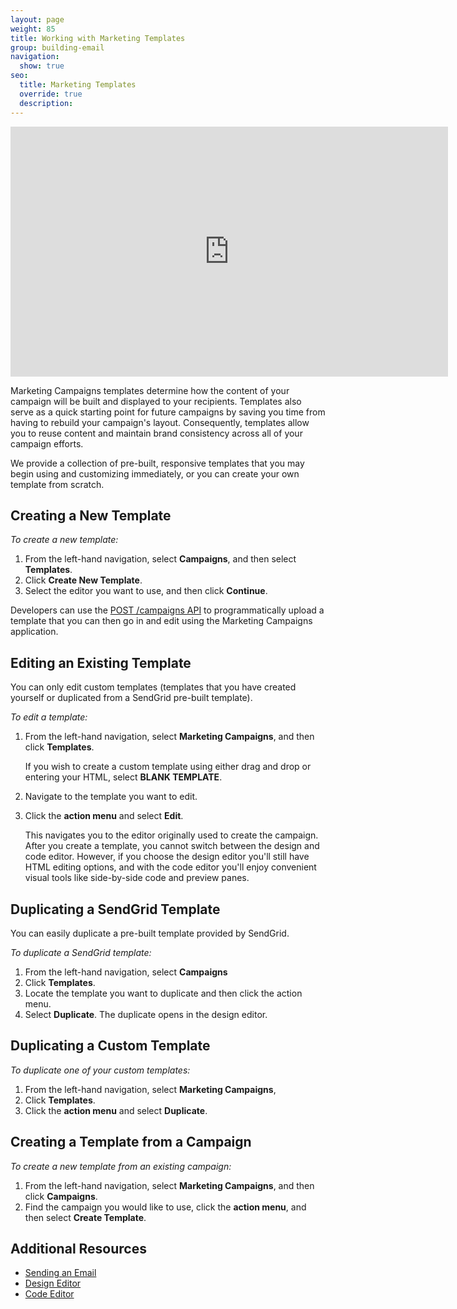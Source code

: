 ```yaml
---
layout: page
weight: 85
title: Working with Marketing Templates
group: building-email
navigation:
  show: true
seo:
  title: Marketing Templates
  override: true
  description:
---
```


<iframe src="https://player.vimeo.com/video/120738522" width="700" height="400" frameborder="0" webkitallowfullscreen mozallowfullscreen allowfullscreen></iframe>

Marketing Campaigns templates determine how the content of your campaign will be built and displayed to your recipients. Templates also serve as a quick starting point for future campaigns by saving you time from having to rebuild your campaign's layout. Consequently, templates allow you to reuse content and maintain brand consistency across all of your campaign efforts.

We provide a collection of pre-built, responsive templates that you may begin using and customizing immediately, or you can create your own template from scratch.


 ## 	Creating a New Template

*To create a new template:*

1. From the left-hand navigation, select **Campaigns**, and then select **Templates**.
2. Click **Create New Template**.
3. Select the editor you want to use, and then click **Continue**.

<call-out>

Developers can use the [POST /campaigns API](https://sendgrid.api-docs.io/v3.0/campaigns-api/create-a-campaign) to programmatically upload a template that you can then go in and edit using the Marketing Campaigns application.

</call-out>

 ## 	Editing an Existing Template

You can only edit custom templates (templates that you have created yourself or duplicated from a SendGrid pre-built template).

*To edit a template:*

1. From the left-hand navigation, select **Marketing Campaigns**, and then click **Templates**.

   If you wish to create a custom template using either drag and drop or entering your HTML, select **BLANK TEMPLATE**.

1. Navigate to the template you want to edit.  
1. Click the **action menu** and select **Edit**.

   This navigates you to the editor originally used to create the campaign. After you create a template, you cannot switch between the design and code editor. However, if you choose the design editor you'll still have HTML editing options, and with the code editor you'll enjoy convenient visual tools like side-by-side code and preview panes.


 ## 	Duplicating a SendGrid Template

You can easily duplicate a pre-built template provided by SendGrid.

*To duplicate a SendGrid template:*

1. From the left-hand navigation, select **Campaigns**
1. Click **Templates**.
1. Locate the template you want to duplicate and then click the action menu.
1. Select **Duplicate**. The duplicate opens in the design editor.

 ## 	Duplicating a Custom Template

*To duplicate one of your custom templates:*

1. From the left-hand navigation, select **Marketing Campaigns**,
1. Click **Templates**.
1. Click the **action menu** and select **Duplicate**.

 ## 	Creating a Template from a Campaign

*To create a new template from an existing campaign:*

1. From the left-hand navigation, select **Marketing Campaigns**, and then click **Campaigns**.
1. Find the campaign you would like to use, click the **action menu**, and then select **Create Template**.

 ## 	Additional Resources

- [Sending an Email]({{root_url}}/user-interface/sending-email/how-to-send-email/)
- [Design Editor]({{root_url}}/user-interface/sending-email/editor/#-The-Design-Editor)
- [Code Editor]({{root_url}}/user-interface/sending-email/editor/#the-code-editor)
